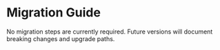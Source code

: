 # Migration Guide
No migration steps are currently required. Future versions will document breaking changes and upgrade paths.
